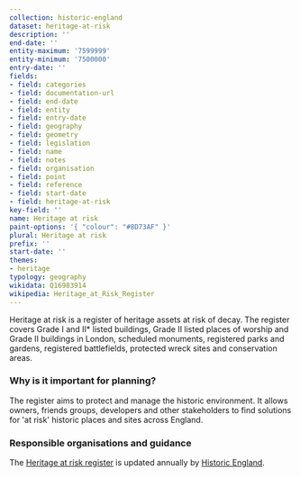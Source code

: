 ```yaml
---
collection: historic-england
dataset: heritage-at-risk
description: ''
end-date: ''
entity-maximum: '7599999'
entity-minimum: '7500000'
entry-date: ''
fields:
- field: categories
- field: documentation-url
- field: end-date
- field: entity
- field: entry-date
- field: geography
- field: geometry
- field: legislation
- field: name
- field: notes
- field: organisation
- field: point
- field: reference
- field: start-date
- field: heritage-at-risk
key-field: ''
name: Heritage at risk
paint-options: '{ "colour": "#8D73AF" }'
plural: Heritage at risk
prefix: ''
start-date: ''
themes:
- heritage
typology: geography
wikidata: Q16983914
wikipedia: Heritage_at_Risk_Register
---
```

Heritage at risk is a register of heritage assets at risk of decay. The register covers Grade I and II* listed buildings, Grade II listed places of worship and Grade II buildings in London, scheduled monuments, registered parks and gardens, registered battlefields, protected wreck sites and conservation areas.

### Why is it important for planning?

The register aims to protect and manage the historic environment. It allows owners, friends groups, developers and other stakeholders to find solutions for 'at risk' historic places and sites across England.

### Responsible organisations and guidance

The [Heritage at risk register](https://historicengland.org.uk/advice/heritage-at-risk/search-register/) is updated annually by [Historic England](https://historicengland.org.uk/).
